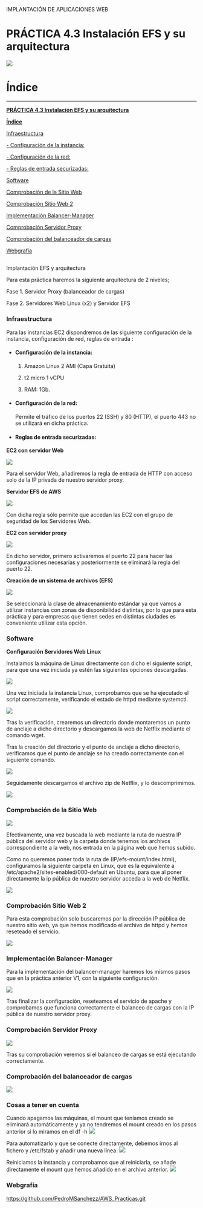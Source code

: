 ﻿
IMPLANTACIÓN DE APLICACIONES WEB
# PRÁCTICA 4.3 Instalación EFS y su arquitectura 



![](prac4.3_img/Aspose.Words.92801e05-815d-4a61-88c2-aadcaba8b5b2.001.png)



# Índice
-----
[**PRÁCTICA 4.3 Instalación EFS y su arquitectura**](#_t407xxhvh3jg)	

[**Índice**](#_9fb30wxk007a)	

[Infraestructura](#_9mvtu6bnssmr)	

[- Configuración de la instancia:](#_76psupelrj5e)	

[- Configuración de la red:](#_mhuc7v9353ou)	

[- Reglas de entrada securizadas:](#_1qwlil5061nh)	

[Software](#_hw2wvrcvtlg7)	

[Comprobación de la Sitio Web](#_vy27d3uf17no)	

[Comprobación Sitio Web 2](#_lim3kl7jkgo9)	

[Implementación Balancer-Manager](#_9xmg9waprjbv)	

[Comprobación Servidor Proxy](#_oezzapyew1uv)	

[Comprobación del balanceador de cargas](#_og9s0izfmkty)	

[Webgrafía](#_c3aq1klkog0a)	
##
Implantación EFS y arquitectura

Para esta práctica haremos la siguiente arquitectura de 2 niveles;

Fase 1. Servidor Proxy (balanceador de cargas) 

Fase 2. Servidores Web Linux (x2) y Servidor EFS

### **Infraestructura** 

Para las instancias EC2 dispondremos de las siguiente configuración de la instancia, configuración de red, reglas de entrada :
- #### Configuración de la instancia:

    1. Amazon Linux 2 AMI (Capa Gratuita)

    2. t2.micro 1 vCPU

    3. RAM: 1Gb. 

- #### Configuración de la red:

    Permite el tráfico de los puertos 22 (SSH) y 80 (HTTP), el puerto 443 no se utilizará en dicha práctica.


- #### Reglas de entrada securizadas:

**EC2 con servidor Web**

![](prac4.3_img/Aspose.Words.92801e05-815d-4a61-88c2-aadcaba8b5b2.002.png)


Para el servidor Web, añadiremos la regla de entrada de HTTP con acceso solo de la IP privada de nuestro servidor proxy.


**Servidor EFS de AWS**

![](prac4.3_img/Aspose.Words.92801e05-815d-4a61-88c2-aadcaba8b5b2.003.png)

Con dicha regla sólo permite que accedan las EC2 con el grupo de seguridad de los Servidores Web.

**EC2 con servidor proxy**

![](prac4.3_img/Aspose.Words.92801e05-815d-4a61-88c2-aadcaba8b5b2.004.png)

En dicho servidor, primero activaremos el puerto 22 para hacer las configuraciones necesarias y posteriormente se eliminará la regla del puerto 22.


**Creación de un sistema de archivos (EFS)**

![](./prac4.3_img/Aspose.Words.92801e05-815d-4a61-88c2-aadcaba8b5b2.005.png)


Se seleccionará la clase de almacenamiento estándar ya que vamos a utilizar instancias con zonas de disponibilidad distintas, por lo que para esta práctica y para empresas que tienen sedes en distintas ciudades es conveniente utilizar esta opción.


### **Software**

**Configuración Servidores Web Linux**

Instalamos la máquina de Linux directamente con dicho el siguiente script, para que una vez iniciada ya estén las siguientes opciones descargadas.

![](./prac4.3_img/Aspose.Words.92801e05-815d-4a61-88c2-aadcaba8b5b2.006.png)

Una vez iniciada la instancia Linux, comprobamos que se ha ejecutado el script correctamente, verificando el estado de httpd mediante systemctl.

![](./prac4.3_img/Aspose.Words.92801e05-815d-4a61-88c2-aadcaba8b5b2.007.png)

Tras la verificación, crearemos un directorio donde montaremos un punto de anclaje a dicho directorio y descargamos la web de Netflix mediante el comando wget.


Tras la creación del directorio y el punto de anclaje a dicho directorio, verificamos que el punto de anclaje se ha creado correctamente con el siguiente comando.

![](prac4.3_img/Aspose.Words.92801e05-815d-4a61-88c2-aadcaba8b5b2.008.png)

Seguidamente descargamos el archivo zip de Netflix, y lo descomprimimos.

![](prac4.3_img/Aspose.Words.92801e05-815d-4a61-88c2-aadcaba8b5b2.009.png)


### **Comprobación de la Sitio Web**


![](prac4.3_img/Aspose.Words.92801e05-815d-4a61-88c2-aadcaba8b5b2.010.png)


Efectivamente, una vez buscada la web mediante la ruta de nuestra IP pública del servidor web y la carpeta donde tenemos los archivos correspondiente a la web, nos entrada en la página web que hemos subido. 



Como no queremos poner toda la ruta de (IP/efs-mount/index.html), configuramos la siguiente carpeta en Linux, que es la equivalente a /etc/apache2/sites-enabled/000-default en Ubuntu, para que al poner directamente la ip pública de nuestro servidor acceda a la web de Netflix.

![](prac4.3_img/Aspose.Words.92801e05-815d-4a61-88c2-aadcaba8b5b2.011.png)

### **Comprobación Sitio Web 2**

Para esta comprobación solo buscaremos por la dirección IP pública de nuestro sitio web, ya que hemos modificado el archivo de httpd y hemos reseteado el servicio.

![](prac4.3_img/Aspose.Words.92801e05-815d-4a61-88c2-aadcaba8b5b2.012.png)



### **Implementación Balancer-Manager** 

Para la implementación del balancer-manager haremos los mismos pasos que en la práctica anterior V1, con la siguiente configuración.

![](prac4.3_img/Aspose.Words.92801e05-815d-4a61-88c2-aadcaba8b5b2.013.png)

Tras finalizar la configuración, reseteamos el servicio de apache y comprobamos que funciona correctamente el balanceo de cargas con la IP pública de nuestro servidor proxy.

### **Comprobación Servidor Proxy**

![](prac4.3_img/Aspose.Words.92801e05-815d-4a61-88c2-aadcaba8b5b2.014.png)

Tras su comprobación veremos si el balanceo de cargas se está ejecutando correctamente.


### **Comprobación del balanceador de cargas**

![](prac4.3_img/Aspose.Words.92801e05-815d-4a61-88c2-aadcaba8b5b2.015.png)

### **Cosas a tener en cuenta**
Cuando apagamos las máquinas, el mount que teníamos creado se eliminará automáticamente y ya no tendremos el mount creado en los pasos anterior si lo miramos en el df -h
![](prac4.3_img/Cosas_tener_en_cuenta1.jpg)

Para automatizarlo y que se conecte directamente, debemos irnos al fichero y /etc/fstab y añadir una nueva línea.
![](prac4.3_img/Cosas_tener_en_cuenta2.jpg)

Reiniciamos la instancia y comprobamos que al reiniciarla, se añade directamente el mount que hemos añadido en el archivo anterior.
![](prac4.3_img/Cosas_tener_en_cuenta3.jpg)

### **Webgrafía**

<https://github.com/PedroMSanchezz/AWS_Practicas.git>


